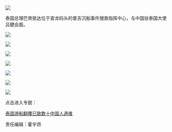 ![](http://n.sinaimg.cn/news/crawl/116/w550h366/20180709/naHx-hezpzwu0353902.jpg)

泰国总理巴育抵达位于查龙码头的普吉沉船事件搜救指挥中心，与中国驻泰国大使吕健会面。

![](http://n.sinaimg.cn/news/crawl/116/w550h366/20180709/AGT7-hezpzwu0354395.jpg)

![](http://n.sinaimg.cn/news/crawl/116/w550h366/20180709/83Gf-hezpzwu0355126.jpg)

![](http://n.sinaimg.cn/news/crawl/116/w550h366/20180709/a5ab-hezpzwu0355415.jpg)

![](http://n.sinaimg.cn/news/crawl/116/w550h366/20180709/18Wu-hezpzwu0355589.jpg)

![](http://n.sinaimg.cn/news/crawl/116/w550h366/20180709/cGSt-hezpzwu0355742.jpg)

![](http://n.sinaimg.cn/news/crawl/125/w550h375/20180709/bK2A-hezpzwu0355854.jpg)

![](http://n.sinaimg.cn/news/crawl/115/w550h365/20180709/zBVB-hezpzwu0355983.jpg)

点击进入专题：

[泰国游船翻覆已致数十中国人遇难](http://news.sina.cn/zt_d/youchuan0705)

责任编辑：霍宇昂

